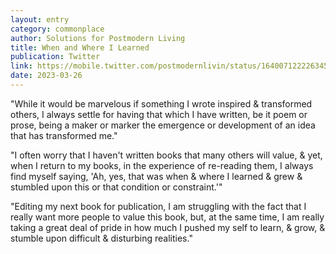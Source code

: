 ```yaml
---
layout: entry
category: commonplace
author: Solutions for Postmodern Living
title: When and Where I Learned
publication: Twitter
link: https://mobile.twitter.com/postmodernlivin/status/1640071222263451648
date: 2023-03-26
---
```


"While it would be marvelous if something I wrote inspired & transformed others, I always settle for having that which I have written, be it poem or prose, being a maker or marker the emergence or development of an idea that has transformed me."

"I often worry that I haven't written books that many others will value, & yet, when I return to my books, in the experience of re-reading them, I always find myself saying, 'Ah, yes, that was when & where I learned & grew & stumbled upon this or that condition or constraint.'"

"Editing my next book for publication, I am struggling with the fact that I really want more people to value this book,  but, at the same time, I am really taking a great deal of pride in how much I pushed my self to learn, & grow, & stumble upon difficult & disturbing realities."
